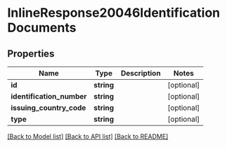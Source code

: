 # InlineResponse20046IdentificationDocuments

## Properties
Name | Type | Description | Notes
------------ | ------------- | ------------- | -------------
**id** | **string** |  | [optional] 
**identification_number** | **string** |  | [optional] 
**issuing_country_code** | **string** |  | [optional] 
**type** | **string** |  | [optional] 

[[Back to Model list]](../README.md#documentation-for-models) [[Back to API list]](../README.md#documentation-for-api-endpoints) [[Back to README]](../README.md)


